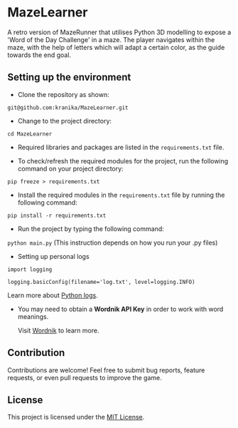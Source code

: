 
# MazeLearner
A retro version of MazeRunner that utilises Python 3D modelling to expose a 'Word of the Day Challenge' in a maze. The player navigates within the maze, with the help of letters which will adapt a certain color, as the guide towards the end goal.


## Setting up the environment
* Clone the repository as shown:

`git@github.com:kranika/MazeLearner.git`
* Change to the project directory:

`cd MazeLearner`
* Required libraries and packages are listed in the `requirements.txt` file.

* To check/refresh the required modules for the project, run the following command on your project directory:

`pip freeze > requirements.txt`

* Install the required modules in the `requirements.txt` file by running the following command:

`pip install -r requirements.txt`

* Run the project by typing the following command:

`python main.py`
  (This instruction depends on how you run your .py files)

* Setting up personal logs

`import logging`
  
`logging.basicConfig(filename='log.txt', level=logging.INFO)`

  Learn more about [Python logs](https://docs.python.org/3/library/logging.html).
  

* You may need to obtain a **Wordnik API Key** in order to work with word meanings.

  Visit [Wordnik](https://developer.wordnik.com) to learn more.

## Contribution
Contributions are welcome! Feel free to submit bug reports, feature requests, or even pull requests to improve the game.

## License
This project is licensed under the [MIT License](https://github.com/git/git-scm.com/blob/main/MIT-LICENSE.txt).

